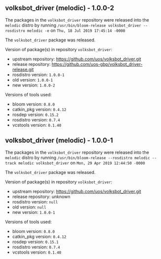 ## volksbot_driver (melodic) - 1.0.0-2

The packages in the `volksbot_driver` repository were released into the `melodic` distro by running `/usr/bin/bloom-release volksbot_driver --rosdistro melodic -e` on `Thu, 18 Jul 2019 17:45:14 -0000`

The `volksbot_driver` package was released.

Version of package(s) in repository `volksbot_driver`:

- upstream repository: https://github.com/uos/volksbot_driver.git
- release repository: https://github.com/uos-gbp/volksbot_driver-release.git
- rosdistro version: `1.0.0-1`
- old version: `1.0.0-1`
- new version: `1.0.0-2`

Versions of tools used:

- bloom version: `0.8.0`
- catkin_pkg version: `0.4.12`
- rosdep version: `0.15.2`
- rosdistro version: `0.7.4`
- vcstools version: `0.1.40`


## volksbot_driver (melodic) - 1.0.0-1

The packages in the `volksbot_driver` repository were released into the `melodic` distro by running `/usr/bin/bloom-release --rosdistro melodic --track melodic volksbot_driver` on `Mon, 29 Apr 2019 12:44:50 -0000`

The `volksbot_driver` package was released.

Version of package(s) in repository `volksbot_driver`:

- upstream repository: https://github.com/uos/volksbot_driver.git
- release repository: unknown
- rosdistro version: `null`
- old version: `null`
- new version: `1.0.0-1`

Versions of tools used:

- bloom version: `0.8.0`
- catkin_pkg version: `0.4.12`
- rosdep version: `0.15.1`
- rosdistro version: `0.7.4`
- vcstools version: `0.1.40`


